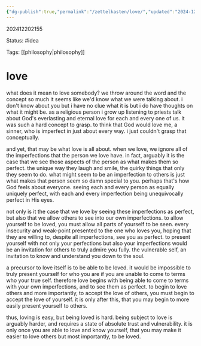 ```yaml
---
{"dg-publish":true,"permalink":"/zettelkasten/love/","updated":"2024-12-20T22:18:45.969-05:00"}
---
```


202412202155

Status: #idea

Tags: [[philosophy\|philosophy]]

# love

what does it mean to love somebody? we throw around the word and the concept so much it seems like we'd know what we were talking about. i don't know about you but i have no clue what it is but i do have thoughts on what it might be. as a religious person i grow up listening to priests talk about God's everlasting and eternal love for each and every one of us. it was such a hard concept to grasp. to think that God would love me, a sinner, who is imperfect in just about every way. i just couldn't grasp that conceptually. 

and yet, that may be what love is all about. when we love, we ignore all of the imperfections that the person we love have. in fact, arguably it is the case that we see those aspects of the person as what makes them so perfect. the unique way they laugh and smile, the quirky things that only they seem to do. what might seem to be an imperfection to others is just what makes that person seem so damn special to you. perhaps that's how God feels about everyone. seeing each and every person as equally uniquely perfect, with each and every imperfection being unequivocally perfect in His eyes.

not only is it the case that we love by seeing these imperfections as perfect, but also that we allow others to see into our own imperfections. to allow yourself to be loved, you must allow all parts of yourself to be seen. every insecurity and weak-point presented to the one who loves you, hoping that they are willing to, despite all imperfections, see you as perfect. to present yourself with not only your perfections but also your imperfections would be an invitation for others to truly admire you fully. the vulnerable self, an invitation to know and understand you down to the soul.

a precursor to love itself is to be able to be loved. it would be impossible to truly present yourself for who you are if you are unable to come to terms who your true self. therefore love begins with being able to come to terms with your own imperfections, and to see them as perfect. to begin to love others and more importantly, to accept the love of others, you must begin to accept the love of yourself. it is only after this, that you may begin to more easily present yourself to others. 

thus, loving is easy, but being loved is hard. being subject to love is arguably harder, and requires a state of absolute trust and vulnerability. it is only once you are able to love and know yourself, that you may make it easier to love others but most importantly, to be loved.